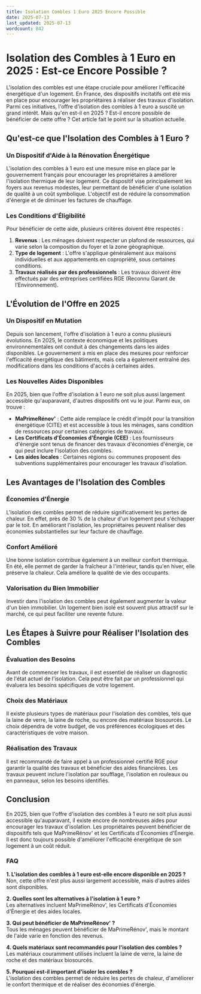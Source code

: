 ```yaml
---
title: Isolation Combles 1 Euro 2025 Encore Possible
date: 2025-07-13
last_updated: 2025-07-13
wordcount: 842
---
```


# Isolation des Combles à 1 Euro en 2025 : Est-ce Encore Possible ?

L'isolation des combles est une étape cruciale pour améliorer l'efficacité énergétique d'un logement. En France, des dispositifs incitatifs ont été mis en place pour encourager les propriétaires à réaliser des travaux d'isolation. Parmi ces initiatives, l'offre d'isolation des combles à 1 euro a suscité un grand intérêt. Mais qu'en est-il en 2025 ? Est-il encore possible de bénéficier de cette offre ? Cet article fait le point sur la situation actuelle.

## Qu'est-ce que l'Isolation des Combles à 1 Euro ?

### Un Dispositif d'Aide à la Rénovation Énergétique

L'isolation des combles à 1 euro est une mesure mise en place par le gouvernement français pour encourager les propriétaires à améliorer l'isolation thermique de leur logement. Ce dispositif vise principalement les foyers aux revenus modestes, leur permettant de bénéficier d'une isolation de qualité à un coût symbolique. L'objectif est de réduire la consommation d'énergie et de diminuer les factures de chauffage.

### Les Conditions d'Éligibilité

Pour bénéficier de cette aide, plusieurs critères doivent être respectés :

1. **Revenus** : Les ménages doivent respecter un plafond de ressources, qui varie selon la composition du foyer et la zone géographique.
2. **Type de logement** : L'offre s'applique généralement aux maisons individuelles et aux appartements en copropriété, sous certaines conditions.
3. **Travaux réalisés par des professionnels** : Les travaux doivent être effectués par des entreprises certifiées RGE (Reconnu Garant de l’Environnement).

## L'Évolution de l'Offre en 2025

### Un Dispositif en Mutation

Depuis son lancement, l'offre d'isolation à 1 euro a connu plusieurs évolutions. En 2025, le contexte économique et les politiques environnementales ont conduit à des changements dans les aides disponibles. Le gouvernement a mis en place des mesures pour renforcer l'efficacité énergétique des bâtiments, mais cela a également entraîné des modifications dans les conditions d'accès à certaines aides.

### Les Nouvelles Aides Disponibles

En 2025, bien que l'offre d'isolation à 1 euro ne soit plus aussi largement accessible qu'auparavant, d'autres dispositifs ont vu le jour. Parmi eux, on trouve :

- **MaPrimeRénov'** : Cette aide remplace le crédit d'impôt pour la transition énergétique (CITE) et est accessible à tous les ménages, sans condition de ressources pour certaines catégories de travaux.
- **Les Certificats d'Économies d'Énergie (CEE)** : Les fournisseurs d'énergie sont tenus de financer des travaux d'économies d'énergie, ce qui peut inclure l'isolation des combles.
- **Les aides locales** : Certaines régions ou communes proposent des subventions supplémentaires pour encourager les travaux d'isolation.

## Les Avantages de l'Isolation des Combles

### Économies d'Énergie

L'isolation des combles permet de réduire significativement les pertes de chaleur. En effet, près de 30 % de la chaleur d'un logement peut s'échapper par le toit. En améliorant l'isolation, les propriétaires peuvent réaliser des économies substantielles sur leur facture de chauffage.

### Confort Amélioré

Une bonne isolation contribue également à un meilleur confort thermique. En été, elle permet de garder la fraîcheur à l'intérieur, tandis qu'en hiver, elle préserve la chaleur. Cela améliore la qualité de vie des occupants.

### Valorisation du Bien Immobilier

Investir dans l'isolation des combles peut également augmenter la valeur d'un bien immobilier. Un logement bien isolé est souvent plus attractif sur le marché, ce qui peut faciliter une revente future.

## Les Étapes à Suivre pour Réaliser l'Isolation des Combles

### Évaluation des Besoins

Avant de commencer les travaux, il est essentiel de réaliser un diagnostic de l'état actuel de l'isolation. Cela peut être fait par un professionnel qui évaluera les besoins spécifiques de votre logement.

### Choix des Matériaux

Il existe plusieurs types de matériaux pour l'isolation des combles, tels que la laine de verre, la laine de roche, ou encore des matériaux biosourcés. Le choix dépendra de votre budget, de vos préférences écologiques et des caractéristiques de votre maison.

### Réalisation des Travaux

Il est recommandé de faire appel à un professionnel certifié RGE pour garantir la qualité des travaux et bénéficier des aides financières. Les travaux peuvent inclure l'isolation par soufflage, l'isolation en rouleaux ou en panneaux, selon les besoins identifiés.

## Conclusion

En 2025, bien que l'offre d'isolation des combles à 1 euro ne soit plus aussi accessible qu'auparavant, il existe encore de nombreuses aides pour encourager les travaux d'isolation. Les propriétaires peuvent bénéficier de dispositifs tels que MaPrimeRénov' et les Certificats d'Économies d'Énergie. Il est donc toujours possible d'améliorer l'efficacité énergétique de son logement à un coût réduit. 

### FAQ

**1. L'isolation des combles à 1 euro est-elle encore disponible en 2025 ?**  
Non, cette offre n'est plus aussi largement accessible, mais d'autres aides sont disponibles.

**2. Quelles sont les alternatives à l'isolation à 1 euro ?**  
Les alternatives incluent MaPrimeRénov', les Certificats d'Économies d'Énergie et des aides locales.

**3. Qui peut bénéficier de MaPrimeRénov' ?**  
Tous les ménages peuvent bénéficier de MaPrimeRénov', mais le montant de l'aide varie en fonction des revenus.

**4. Quels matériaux sont recommandés pour l'isolation des combles ?**  
Les matériaux couramment utilisés incluent la laine de verre, la laine de roche et des matériaux biosourcés.

**5. Pourquoi est-il important d'isoler les combles ?**  
L'isolation des combles permet de réduire les pertes de chaleur, d'améliorer le confort thermique et de réaliser des économies d'énergie.